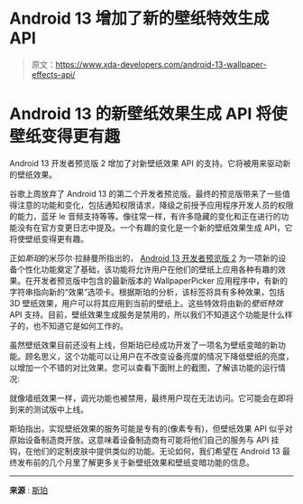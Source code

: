 # Android 13 增加了新的壁纸特效生成 API

> 原文：<https://www.xda-developers.com/android-13-wallpaper-effects-api/>

# Android 13 的新壁纸效果生成 API 将使壁纸变得更有趣

Android 13 开发者预览版 2 增加了对新壁纸效果 API 的支持。它将被用来驱动新的壁纸效果。

谷歌上周放弃了 Android 13 的第二个开发者预览版。最终的预览版带来了一些值得注意的功能和变化，包括通知权限请求，降级之前授予应用程序开发人员的权限的能力，蓝牙 le 音频支持等等。像往常一样，有许多隐藏的变化和正在进行的功能没有在官方变更日志中提及。一个有趣的变化是一个新的壁纸效果生成 API，它将使壁纸变得更有趣。

正如*斯珀*的米莎尔·拉赫曼所指出的， [Android 13 开发者预览版 2](https://www.xda-developers.com/android-13-developer-preview-2/) 为一项新的设备个性化功能奠定了基础，该功能将允许用户在他们的壁纸上应用各种有趣的效果。在开发者预览版中包含的最新版本的 WallpaperPicker 应用程序中，有新的字符串指向新的“效果”选项卡。根据斯珀的分析，该标签将具有多种效果，包括 3D 壁纸效果，用户可以将其应用到当前的壁纸上。这些特效将由新的*壁纸特效* API 支持。目前，壁纸效果生成服务是禁用的，所以我们不知道这个功能是什么样子的，也不知道它是如何工作的。

虽然壁纸效果目前还没有上线，但斯珀已经成功开发了一项名为壁纸变暗的新功能。顾名思义，这个功能可以让用户在不改变设备亮度的情况下降低壁纸的亮度，以增加一个不错的对比效果。您可以查看下面附上的截图，了解该功能的运行情况:

就像墙纸效果一样，调光功能也被禁用，最终用户现在无法访问。它可能会在即将到来的测试版中上线。

斯珀指出，实现壁纸效果的服务可能是专有的(像素专有)，但壁纸效果 API 似乎对原始设备制造商开放。这意味着设备制造商有可能将他们自己的服务与 API 挂钩，在他们的定制皮肤中提供类似的功能。无论如何，我们希望在 Android 13 最终发布前的几个月里了解更多关于新壁纸效果和壁纸变暗功能的信息。

* * *

**来源** : [斯珀](https://blog.esper.io/android-13-deep-dive/#table-of-contents)